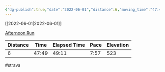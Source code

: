 ```yaml
---
{"dg-publish":true,"date":"2022-06-01","distance":6,"moving_time":"47:49","elapsed_time":"49:11","pace":"7:57","total_elevation_gain":523,"url":"https://www.strava.com/activities/7239991424","permalink":"/01-personal/strava/2022-06-01-afternoon-run/","dgPassFrontmatter":true}
---
```



[[2022-06-01\|2022-06-01]]

[Afternoon Run](https://www.strava.com/activities/7239991424)

| Distance | Time  | Elapsed Time | Pace | Elevation |
| -------- | ----- | ------------ | ---- | --------- |
| 6        | 47:49 | 49:11        | 7:57 | 523       |




#strava
